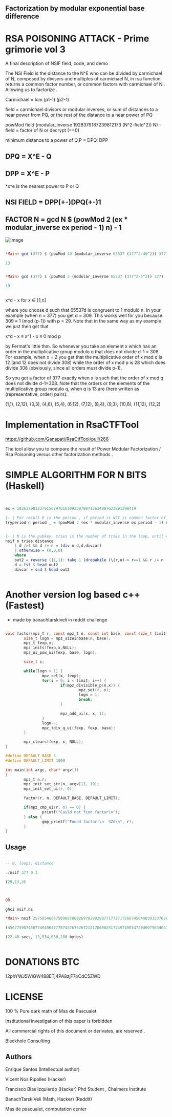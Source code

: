 ## Factorization by modular exponential base difference

# RSA POISONING ATTACK - Prime grimorie vol 3

A final description of NSIF field, code, and demo

The NSI Field is the distance to the N^E who can be divided by carmichael of N, composed by divisors and multiples of carmichael N, in rsa function returns a common factor number, or common factors with carmichael of N . Allowing us to factorize .

Carmichael = lcm (p1-1) (p2-1) 

field = carmichael divisors or modular inverses, or sum of distances to a near power from PQ, or the rest of the distance to a near power  of PQ

powMod field (modular_inverse 1928379187239812173 (N^2-field^2)) N) - field = factor of N or decrypt (==0)

minimum distance to a power of Q,P = DPQ, DPP

## DPQ = X^E - Q

## DPP = X^E - P

*x^e is the nearest power to P or Q

## NSI FIELD = DPP(+-)DPQ(+-)1

## FACTOR N = gcd N $ (powMod 2 (ex * modular_inverse ex period - 1) n) - 1

![image](https://user-images.githubusercontent.com/60758685/124370792-9faf1000-dc40-11eb-97a2-840a9c7d0f4c.png)




```Haskell

*Main> gcd (377) $ (powMod 40 (modular_inverse 65537 (377^2-40^2)) 377) - 40

13


*Main> gcd (377) $ (powMod 5 (modular_inverse 65537 (377^2-5^2)) 377) - 5

13



```

x^d - x for x ∈ [1,n]

where you choose d such that 65537d is congruent to 1 modulo n. In your example (when n = 377) you get d = 309. This works well for you because 309 ≡ 1 (mod (p-1)) with p = 29. Note that in the same way as my example we just then get that

x^d - x ≡ x^1 - x ≡ 0 mod p

by Fermat's little thm. So whenever you take an element x which has an order in the multiplicative group modulo q that does not divide d-1 = 308. For example, when x = 2 you get that the multiplicative order of x mod q is 12 (and 12 does not divide 308) while the order of x mod p is 28 which does divide 308 (obviously, since all orders must divide p-1).

So you get a factor of 377 exactly when x is such that the order of x mod q does not divide d-1=308. Note that the orders or the elements of the multiplicative group modulo q, when q is 13 are (here written as (representative, order) pairs):

(1,1), (2,12), (3,3), (4,6), (5,4), (6,12), (7,12), (8,4), (9,3), (10,6), (11,12), (12,2) 


# Implementation in RsaCTFTool

https://github.com/Ganapati/RsaCtfTool/pull/266

The tool allow you to compare the result of Power Modular Factorization / Rsa Poisoning versus other factorization methods .


# SIMPLE ALGORITHM FOR N BITS (Haskell)


```Haskell


ex = 1826379812379156297616109238798712634987623891298419

{- | For result 0 is the period , if period is NSI is common factor of N.  -}
tryperiod n period _ = (powMod 2 (ex * modular_inverse ex period - 1) n) - 1


{- | N is the pubkey, tries is the number of tries in the loop, until when try to sum 1, distance is the starting distance  -}
nsif n tries distance
	| d /=1 && d /= n = (div n d,d,divcar)
	| otherwise = (0,0,0)
	where
	out2 = reverse ((1,1): take 1 (dropWhile (\(r,u)-> r==1 && r /= n ) $ map (\x-> (gcd (n) ((tryperiod ((n)) ((n)^2-x^2) x)  ),x)) $ [distance..distance+tries]))
	d = fst $ head out2
	divcar = snd $ head out2



```
# Another version log based c++ (Fastest)
* made by banachtarskiveli in reddit challenge

```c

void factor(mpz_t r, const mpz_t n, const int base, const size_t limit) {
        size_t logn = mpz_sizeinbase(n, base);
        mpz_t fexp,x;
        mpz_inits(fexp,x,NULL);
        mpz_ui_pow_ui(fexp, base, logn);

        size_t i;

        while(logn > 1) {
                mpz_set(x, fexp);
                for(i = 0; i < limit; i++) {
                        if(mpz_divisible_p(n,x)) {
                                mpz_set(r, x);
                                logn = 1;
                                break;
                        }

                        mpz_add_ui(x, x, 1);
                }
                logn--;
                mpz_tdiv_q_ui(fexp, fexp, base);
        }

        mpz_clears(fexp, x, NULL);
}

#define DEFAULT_BASE 3
#define DEFAULT_LIMIT 1000

int main(int argc, char* argv[])
{
        mpz_t n,r;
        mpz_init_set_str(n, argv[1], 10);
        mpz_init_set_ui(r, 0);

        factor(r, n, DEFAULT_BASE, DEFAULT_LIMIT);

        if(mpz_cmp_ui(r, 0) == 0) {
                printf("Could not find factor\n");
        } else {
                gmp_printf("Found factor:\n  %Zd\n", r);
        }
}


```


## Usage

```Haskell

-- N, loops, distance

./nsif 377 0 3

(29,13,3)



OR

ghci nsif.hs

*Main> nsif 257585468675898878692697829828877177271726674504483915376269783623698607231869350800480020861461078316108953783989889820659511261545507627 1000000 0

(4567759074507740406477787437675267212178680251724974985372646979034083,56392087339601733413306017749077372989860250021295987473736382457369,12725)

(22.48 secs, 13,534,650,280 bytes)



```

# DONATIONS BTC

12phYWJ5WiGW488ETj4PA8zjF7pCdC5ZWD



# LICENSE

100 % Pure dark math of Mas de Pascualet

Institutional investigation of this paper is forbidden

All commercial rights of this document or derivates, are reserved .

Blackhole Consulting 

## Authors

Enrique Santos (Intellectual author)
 
Vicent Nos Ripolles (Hacker)

Francisco Blas Izquierdo (Hacker)
Phd Student , Chalmers Institute

BanachTarskiVeli (Math, Hacker) (Reddit)


Mas de pascualet, computation center



